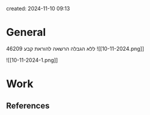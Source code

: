 

created: 2024-11-10 09:13
# General
46209 ללא הגבלה
הרשאה להוראת קבע
![[10-11-2024.png]]

![[10-11-2024-1.png]]

# Work









## References
